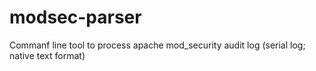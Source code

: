 # modsec-parser
Commanf line tool to process apache mod_security audit log (serial log; native text format)
